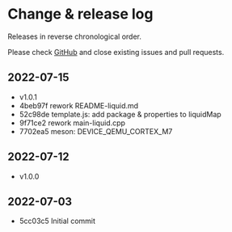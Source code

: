 # Change & release log

Releases in reverse chronological order.

Please check
[GitHub](https://github.com/micro-os-plus/hello-world-qemu-template-xpack/issues/)
and close existing issues and pull requests.

## 2022-07-15

* v1.0.1
* 4beb97f rework README-liquid.md
* 52c98de template.js: add package & properties to liquidMap
* 9f71ce2 rework main-liquid.cpp
* 7702ea5 meson: DEVICE_QEMU_CORTEX_M7

## 2022-07-12

* v1.0.0

## 2022-07-03

* 5cc03c5 Initial commit
